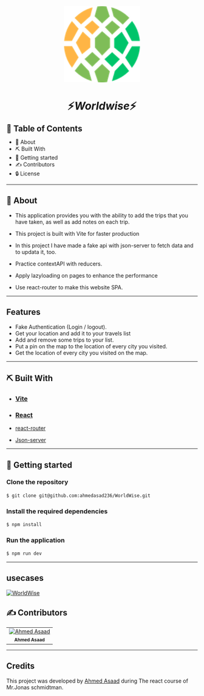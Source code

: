 <div align="center">
<img height="200" src="./public/icon.png">
</div>

<div align="center">
    <h1 align='center'>⚡️<i>Worldwise</i>⚡️</h1>
    <p>  </p>
</div>

<h2 style="display:inline">📝 Table of Contents</h2>

- 📑 About
- ⛏️ Built With
- 🏁 Getting started
- ✍️ Contributors
- 🔒 License

---

## 📑 About

- This application provides you with the ability to add the trips that you have taken, as well as add notes on each trip.

- This project is built with Vite for faster production

- In this project I have made a fake api with json-server to fetch data and to updata it, too.

- Practice contextAPI with reducers.

- Apply lazyloading on pages to enhance the performance

- Use react-router to make this website SPA.

---

## Features

<ul>
    <li>Fake Authentication (Login / logout).
</li>
    <li>Get your location and add it to your travels list
</li>
    <li> Add and remove some trips to your list.
</li>

<li>
    Put a pin on the map to the location of every city you visited.
</li>

<li>
    Get the location of every city you visited on the map.
</li>
</ul>

---

## ⛏️ Built With

- <h3> <a href="https://vitejs.dev/guide/why.html" target="_blank">Vite</a></h3>

- <h3> <a href="https://react.dev/blog/2022/03/29/react-v18" target="_blank">React</a></h3>
- <a href="https://reactrouter.com/en/main" target="\_blank">react-router</a></h3>

- <a href="https://www.npmjs.com/package/json-server" target="\_blank">Json-server</a></h3>

---

## 🏁 Getting started

### Clone the repository

```bash
$ git clone git@github.com:ahmedasad236/WorldWise.git
```

### Install the required dependencies

```bash
$ npm install
```

### Run the application

```bash
$ npm run dev
```

---

## usecases

[![WorldWise](https://img.youtube.com/vi/dMjb4E_M6BM/0.jpg)](https://www.youtube.com/watch?v=dMjb4E_M6BM?autoplay=1&rel=0)

## ✍️ Contributors

<table>
  <tr>

<td align="center">
<a href="https://github.com/ahmedasad236" target="_black">
<img src="https://avatars.githubusercontent.com/u/68563546" width="150px;" alt="Ahmed Asaad"/><br /><sub><b>Ahmed Asaad</b></sub></a><br />
</td>

</tr>
 </table>

---

## Credits

This project was developed by <a href="https://github.com/ahmedasad236" target="_black">
Ahmed Asaad</a> during The react course of Mr.Jonas schmidtman.
